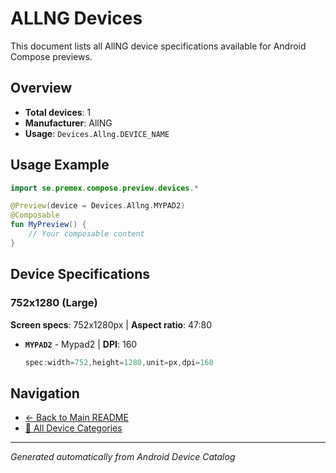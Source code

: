 # ALLNG Devices

This document lists all AllNG device specifications available for Android Compose previews.

## Overview

- **Total devices**: 1
- **Manufacturer**: AllNG
- **Usage**: `Devices.Allng.DEVICE_NAME`

## Usage Example

```kotlin
import se.premex.compose.preview.devices.*

@Preview(device = Devices.Allng.MYPAD2)
@Composable
fun MyPreview() {
    // Your composable content
}
```

## Device Specifications

### 752x1280 (Large)

**Screen specs**: 752x1280px | **Aspect ratio**: 47:80

- **`MYPAD2`** - Mypad2 | **DPI**: 160
  ```kotlin
  spec:width=752,height=1280,unit=px,dpi=160
  ```

## Navigation

- [← Back to Main README](../../README.md)
- [📱 All Device Categories](../README.md)

---
*Generated automatically from Android Device Catalog*
